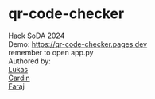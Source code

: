 # qr-code-checker
Hack SoDA 2024 <br />
Demo: https://qr-code-checker.pages.dev <br />
remember to open app.py <br />
Authored by: <br />
[Lukas](https://github.com/lukaschiu) <br /> 
[Cardin](https://github.com/cachng) <br />
[Faraj](https://github.com/Farajjj)
